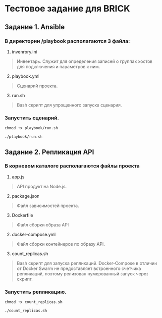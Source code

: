 # Тестовое задание для BRICK

## Задание 1. Ansible
### В директории /playbook располагаются 3 файла:
1. invenrory.ini
> Инвентарь. Служит для определения записей о группах хостов для подключения и параметров к ним.
2. playbook.yml
> Сценарий проекта.
3. run.sh
> Bash скрипт для упрощенного запуска сценария.
### Запустить сценарий.
```
chmod +x playbook/run.sh
```
```
./playbook/run.sh
```

## Задание 2. Репликация API
### В корневом каталоге располагаются файлы проекта
1. app.js
> API продукт на Node.js.
2. package.json
> Файл зависимостей проекта.
3. Dockerfile
> Файл сборки образа API
2. docker-compose.yml
> Файл сборки контейнеров по образу API.
3. count_replicas.sh
> Bash скрипт для запуска репликаций. Docker-Compose в отличии от Docker Swarm не предоставляет встроенного счетчика репликаций, поэтому релизован нумерованный запуск через скрипт.
### Запустить репликацию.
```
chmod +x count_replicas.sh
```
```
./count_replicas.sh
```

